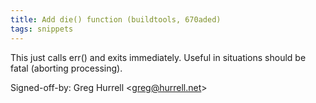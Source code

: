 ```yaml
---
title: Add die() function (buildtools, 670aded)
tags: snippets
---
```


This just calls err() and exits immediately. Useful in situations should be fatal (aborting processing).

Signed-off-by: Greg Hurrell &lt;greg@hurrell.net&gt;
